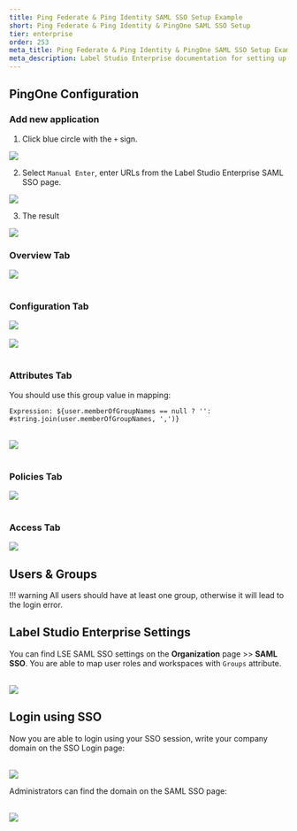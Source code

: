 ```yaml
---
title: Ping Federate & Ping Identity SAML SSO Setup Example
short: Ping Federate & Ping Identity & PingOne SAML SSO Setup
tier: enterprise
order: 253
meta_title: Ping Federate & Ping Identity & PingOne SAML SSO Setup Example
meta_description: Label Studio Enterprise documentation for setting up Ping Federate & Ping Identity & PingOne SAML SSO Setup Example.
---
```


## PingOne Configuration

### Add new application 

1. Click blue circle with the `+` sign.  
<img src="/images/pingone/setup-1.png" class="gif-border">

2. Select `Manual Enter`, enter URLs from the Label Studio Enterprise SAML SSO page.
<img src="/images/pingone/setup-2.png" class="gif-border">

3. The result
<img src="/images/pingone/main.png" class="gif-border">


### Overview Tab

<img src="/images/pingone/overview.png" class="gif-border">
<br><br>

### Configuration Tab

<img src="/images/pingone/configuration-1.png" class="gif-border">
<br><br>

<img src="/images/pingone/configuration-2.png" class="gif-border">
<br><br>

### Attributes Tab

You should use this group value in mapping:
```
Expression: ${user.memberOfGroupNames == null ? '': #string.join(user.memberOfGroupNames, ',')}
```
<br>
<img src="/images/pingone/attributes.png" class="gif-border">
<br><br>

### Policies Tab

<img src="/images/pingone/policies.png" class="gif-border">
<br><br>

### Access Tab

<img src="/images/pingone/access.png" class="gif-border">

## Users & Groups

!!! warning
    All users should have at least one group, otherwise it will lead to the login error.
     

## Label Studio Enterprise Settings 

You can find LSE SAML SSO settings on the **Organization** page >> **SAML SSO**. You are able to map user roles and workspaces with `Groups` attribute.  
 
<br>
<img src="/images/pingone/saml-settings.png" class="gif-border">


## Login using SSO 

Now you are able to login using your SSO session, write your company domain on the SSO Login page:

<br>
<img src="/images/pingone/login-sso.png" class="gif-border">

Administrators can find the domain on the SAML SSO page:

<br>
<img src="/images/pingone/domain-settings.png" class="gif-border">
